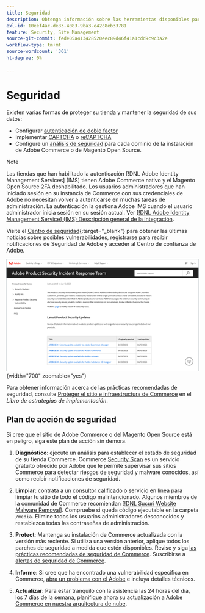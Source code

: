 ```yaml
---
title: Seguridad
description: Obtenga información sobre las herramientas disponibles para proteger sus tiendas y datos, y las directrices para un plan de acción de seguridad si detecta un compromiso.
exl-id: 10eef4ac-de83-4083-9ba3-e42c8eb33781
feature: Security, Site Management
source-git-commit: fede05a413428520eec89d46f41a1cdd9c9c3a2e
workflow-type: tm+mt
source-wordcount: '361'
ht-degree: 0%

---
```


# Seguridad

Existen varias formas de proteger su tienda y mantener la seguridad de sus datos:

- Configurar [autenticación de doble factor](security-two-factor-authentication.md)
- Implementar [CAPTCHA](security-captcha.md) o [reCAPTCHA](security-google-recaptcha.md)
- Configure un [análisis de seguridad](security-scan.md) para cada dominio de la instalación de Adobe Commerce o de Magento Open Source.

>[!NOTE]
>
>Las tiendas que han habilitado la autenticación [!DNL Adobe Identity Management Services] (IMS) tienen Adobe Commerce nativo y el Magento Open Source 2FA deshabilitado. Los usuarios administradores que han iniciado sesión en su instancia de Commerce con sus credenciales de Adobe no necesitan volver a autenticarse en muchas tareas de administración. La autenticación la gestiona Adobe IMS cuando el usuario administrador inicia sesión en su sesión actual. Ver [[!DNL Adobe Identity Management Service] (IMS) Descripción general de la integración](../getting-started/adobe-ims-integration-overview.md).

Visite el [Centro de seguridad](https://helpx.adobe.com/es/security.html){:target=&quot;_blank&quot;} para obtener las últimas noticias sobre posibles vulnerabilidades, registrarse para recibir notificaciones de Seguridad de Adobe y acceder al Centro de confianza de Adobe.

![Centro de seguridad](./assets/product-security-home.png){width="700" zoomable="yes"}

Para obtener información acerca de las prácticas recomendadas de seguridad, consulte [Proteger el sitio e infraestructura de Commerce](https://experienceleague.adobe.com/docs/commerce-operations/implementation-playbook/best-practices/launch/security-best-practices.html?lang=es) en el _Libro de estrategias de implementación_.

## Plan de acción de seguridad

Si cree que el sitio de Adobe Commerce o del Magento Open Source está en peligro, siga este plan de acción sin demora.

1. **Diagnóstico**: ejecute un análisis para establecer el estado de seguridad de su tienda Commerce. Commerce [Security Scan](security-scan.md) es un servicio gratuito ofrecido por Adobe que le permite supervisar sus sitios Commerce para detectar riesgos de seguridad y malware conocidos, así como recibir notificaciones de seguridad.

1. **Limpiar**: contrata a un [consultor calificado](https://solutionpartners.adobe.com/s/directory/?partner_type=1) o servicio en línea para limpiar tu sitio de todo el código malintencionado. Algunos miembros de la comunidad de Commerce recomiendan [[!DNL Sucuri Website Malware Removal]](https://sucuri.net/website-antivirus/malware-removal). Compruebe si queda código ejecutable en la carpeta `/media`. Elimine todos los usuarios administradores desconocidos y restablezca todas las contraseñas de administración.

1. **Protect**: Mantenga su instalación de Commerce actualizada con la versión más reciente. Si utiliza una versión anterior, aplique todos los parches de seguridad a medida que estén disponibles. Revise y siga [las prácticas recomendadas de seguridad de Commerce](https://www.adobe.com/content/dam/cc/en/trust-center/ungated/whitepapers/experience-cloud/adobe-commerce-best-practices-guide.pdf). Suscribirse a [alertas de seguridad de Commerce](https://www.adobe.com/subscription/adbeSecurityNotifications.html).

1. **Informe**: Si cree que ha encontrado una vulnerabilidad específica en Commerce, [abra un problema con el Adobe](https://hackerone.com/adobe?type=team) e incluya detalles técnicos.

1. **Actualizar**: Para estar tranquilo con la asistencia las 24 horas del día, los 7 días de la semana, planifique ahora su actualización a [Adobe Commerce en nuestra arquitectura de nube](https://business.adobe.com/es/products/magento/cloud-delivery.html).
